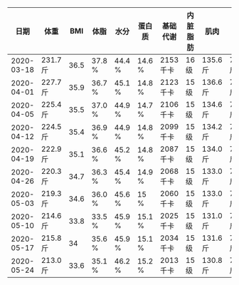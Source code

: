 |日期|体重|BMI|体脂|水分|蛋白质|基础代谢|内脏脂肪|肌肉|骨重|身体年龄|
|---|---|---|---|---|---|---|---|---|---|---|
|2020-03-18|231.7 斤|36.5|37.8 %|44.4 %|14.6 %|2153 千卡|16 级|135.6 斤|7.2 斤|66 岁|
|2020-04-01|227.7 斤|35.9|36.7 %|45.1 %|14.8 %|2123 千卡|15 级|136.6 斤|7.2 斤|60 岁|
|2020-04-05|225.4 斤|35.5|37.0 %|44.9 %|14.7 %|2106 千卡|15 级|134.6 斤|7.2 斤|64 岁|
|2020-04-12|224.5 斤|35.4|36.9 %|44.9 %|14.8 %|2099 千卡|15 级|134.2 斤|7.2 斤|64 岁|
|2020-04-19|222.9 斤|35.1|36.6 %|45.2 %|14.8 %|2087 千卡|15 级|134.0 斤|7.2 斤|62 岁|
|2020-04-26|220.3 斤|34.7|36.3 %|45.4 %|14.9 %|2068 千卡|15 级|133.0 斤|7.2 斤|62 岁|
|2020-05-03|219.3 斤|34.6|36.0 %|45.6 %|15 %|2060 千卡|15 级|133.0 斤|7.2 斤|60 岁|
|2020-05-10|214.6 斤|33.8|33.5 %|45.9 %|15.1 %|2025 千卡|15 级|131.0 斤|7.0 斤|60 岁|
|2020-05-17|215.8 斤|34|35.6 %|45.9 %|15.1 %|2034 千卡|15 级|131.6 斤|7.0 斤|60 岁|
|2020-05-24|213.0 斤|33.6|35.1 %|46.2 %|15.2 %|2013 千卡|15 级|130.8 斤|7.0 斤|58 岁|
